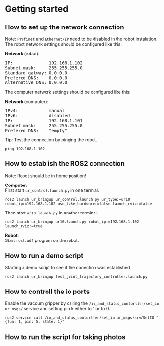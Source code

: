# Getting started
## How to set up the network connection
Note: `Profinet` and `Ethernet/IP` need to be disabled in the robot instalation.\
The robot network settings should be configured like this:

**Network** (robot):
<pre>
IP:              192.168.1.102
Subnet mask:     255.255.255.0
Standard gatway: 0.0.0.0
Prefered DNS:    0.0.0.0
Alternative DNS: 0.0.0.0
</pre>

The computer network settings should be configured like this:

**Network** (computer):
<pre>
IPv4:            manual
IPv6:            disabled
IP:              192.168.1.101
Subnet mask:     255.255.255.0
Prefered DNS:    "empty"
</pre>
Tip: Test the connection by pinging the robot.

```
ping 192.168.1.102
```

## How to establish the ROS2 connection
Note: Robot should be in home position!

**Computer**:\
First start `ur_control.launch.py` in one termial.

```
ros2 launch ur_bringup ur_control.launch.py ur_type:=ur10 robot_ip:=192.168.1.102 use_fake_hardware:=false launch_rviz:=false
```

Then start `ur10.launch.py` in another terminal.

```
ros2 launch ur_bringup ur10.launch.py robot_ip:=192.168.1.102 launch_rviz:=true
```


**Robot**:\
Start `ros2.udf` program on the robot.



## How to run a demo script
Starting a demo script to see if the conection was established

```
ros2 launch ur_bringup test_joint_trajectory_controller.launch.py
```

## How to controll the io ports
Enable the vaccum gripper by calling the `/io_and_status_contorller/set_io ur_msgs/` service and setting pin 5 either to 1 or to 0.
```
ros2 service call /io_and_status_contorller/set_io ur_msgs/srv/SetIO "{fun: 1, pin: 5, state: 1}"
```


## How to run the script for taking photos
